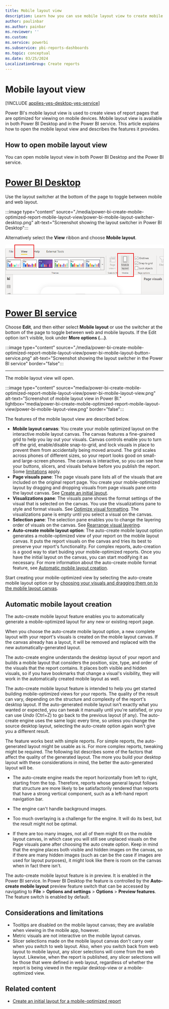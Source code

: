 ```yaml
---
title: Mobile layout view
description: Learn how you can use mobile layout view to create mobile optimized views of Power BI report pages.
author: paulinbar
ms.author: painbar
ms.reviewer: ''
ms.custom:
ms.service: powerbi
ms.subservice: pbi-reports-dashboards
ms.topic: conceptual
ms.date: 03/25/2024
LocalizationGroup: Create reports
---
```

# Mobile layout view

[!INCLUDE [applies-yes-desktop-yes-service](../includes/applies-yes-desktop-yes-service.md)]

Power BI's mobile layout view is used to create views of report pages that are optimized for viewing on mobile devices. Mobile layout view is available in both Power BI Desktop and in the Power BI service. This article explains how to open the mobile layout view and describes the features it provides.

## How to open mobile layout view

You can open mobile layout view in both Power BI Desktop and the Power BI service.

# [Power BI Desktop](#tab/powerbi-desktop)

Use the layout switcher at the bottom of the page to toggle between mobile and web layout.

:::image type="content" source="./media/power-bi-create-mobile-optimized-report-mobile-layout-view/power-bi-mobile-layout-switcher-desktop.png" alt-text="Screenshot showing the layout switcher in Power BI Desktop":::

Alternatively select the **View** ribbon and choose **Mobile layout**.

![Screenshot of the mobile layout button on the View ribbon in Power BI Desktop.](media/power-bi-create-mobile-optimized-report-mobile-layout-view/power-bi-mobile-layout-button-desktop.png)

# [Power BI service](#tab/powerbi-service)

Choose **Edit**, and then either select **Mobile layout** or use the switcher at the bottom of the page to toggle between web and mobile layouts. If the Edit option isn't visible, look under **More options (...)**.

:::image type="content" source="./media/power-bi-create-mobile-optimized-report-mobile-layout-view/power-bi-mobile-layout-button-service.png" alt-text="Screenshot showing the layout switcher in the Power BI service" border="false":::

---

The mobile layout view will open.

:::image type="content" source="media/power-bi-create-mobile-optimized-report-mobile-layout-view/power-bi-mobile-layout-view.png" alt-text="Screenshot of mobile layout view in Power BI." lightbox="media/power-bi-create-mobile-optimized-report-mobile-layout-view/power-bi-mobile-layout-view.png" border="false":::

The features of the mobile layout view are described below.

* **Mobile layout canvas**: You create your mobile optimized layout on the interactive mobile layout canvas. The canvas features a fine-grained grid to help you lay out your visuals. Canvas controls enable you to turn off the grid, enable/disable snap-to-grid, and lock visuals in place to prevent them from accidentally being moved around. The grid scales across phones of different sizes, so your report looks good on small- and large-screen phones. The canvas is interactive, so you can see how your buttons, slicers, and visuals behave before you publish the report. Some [limitations](#considerations-and-limitations) apply.
* **Page visuals pane**: The page visuals pane lists all of the visuals that are included on the original report page. You create your mobile-optimized layout by dragging and dropping visuals from page visuals pane onto the layout canvas. See [Create an initial layout](power-bi-create-mobile-optimized-report-initial-layout.md).
* **Visualizations pane**: The visuals pane shows the format settings of the visual that is selected on the canvas. You use the visualizations pane to style and format visuals. See [Optimize visual formatting](power-bi-create-mobile-optimized-report-format-visuals.md). The visualizations pane is empty until you select a visual on the canvas.
* **Selection pane**: The selection pane enables you to change the layering order of visuals on the canvas. See [Rearrange visual layering](power-bi-create-mobile-optimized-report-order-layers.md).
* **Auto-create mobile layout option**: The auto-create mobile layout option generates a mobile-optimized view of your report on the mobile layout canvas. It puts the report visuals on the canvas and tries its best to preserve your report's functionality. For complex reports, auto-creation is a good way to start buiding your mobile-optimized reports. Once you have the initial layout on the canvas, you can start modifying it as necessary. For more information about the auto-create mobile format feature, see [Automatic mobile layout creation](#automatic-mobile-layout-creation).

Start creating your mobile-optimized view by selecting the auto-create mobile layout option or by [choosing your visuals and dragging them on to the mobile layout canvas](power-bi-create-mobile-optimized-report-initial-layout.md).

## Automatic mobile layout creation

The auto-create mobile layout feature enables you to automatically generate a mobile-optimized layout for any new or existing report page.

When you choose the auto-create mobile layout option, a new complete layout with your report's visuals is created on the mobile layout canvas. If the canvas already has a layout, it will be removed and replaced with the new automatically-generated layout.

The auto-create engine understands the desktop layout of your report and builds a mobile layout that considers the position, size, type, and order of the visuals that the report contains. It places both visible and hidden visuals, so if you have bookmarks that change a visual's visibility, they will work in the automatically created mobile layout as well.

The auto-create mobile layout feature is intended to help you get started building mobile-optimized views for your reports. The quality of the result can vary, depending on the structure and complexity of the report's desktop layout. If the auto-generated mobile layout isn't exactly what you wanted or expected, you can tweak it manually until you're satisfied, or you can use *Undo* (Ctrl+Z) to go back to the previous layout (if any). The auto-create engine uses the same logic every time, so unless you change the source desktop layout, selecting the auto-create option again won’t give you a different result.

The feature works best with simple reports. For simple reports, the auto-generated layout might be usable as is. For more complex reports, tweaking might be required. The following list describes some of the factors that affect the quality of the generated layout. The more you build your desktop layout with these considerations in mind, the better the auto-generated layout will be.

* The auto-create engine reads the report horizontally from left to right, starting from the top. Therefore, reports whose general layout follows that structure are more likely to be satisfactorily rendered than reports that have a strong vertical component, such as a left-hand report navigation bar.

* The engine can't handle background images.

* Too much overlaying is a challenge for the engine. It will do its best, but the result might not be optimal.

* If there are too many images, not all of them might fit on the mobile layout canvas, in which case you will still see unplaced visuals on the Page visuals pane after choosing the auto create option. Keep in mind that the engine places both visible and hidden images on the canvas, so if there are many hidden images (such as can be the case if images are used for layout purposes), it might look like there is room on the canvas when in fact there isn't.

The auto-create mobile layout feature is in preview. It is enabled in the Power BI service. In Power BI Desktop the feature is controlled by the **Auto-create mobile layout** preview feature switch that can be accessed by navigating to **File** > **Options and settings** > **Options** > **Preview features**. The feature switch is enabled by default.

## Considerations and limitations

* Tooltips are disabled on the mobile layout canvas; they are available when viewing in the mobile app, however.
* Metric visuals are not interactive on the mobile layout canvas.​
* Slicer selections made on the mobile layout canvas don't carry over when you switch to web layout. Also, when you switch back from web layout to mobile layout, any slicer selections will come from the web layout. Likewise, when the report is published, any slicer selections will be those that were defined in web layout, regardless of whether the report is being viewed in the regular desktop-view or a mobile-optimized view.

## Related content

* [Create an initial layout for a mobile-optimized report](power-bi-create-mobile-optimized-report-initial-layout.md)
